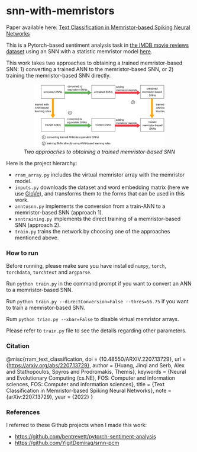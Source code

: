 # snn-with-memristors

Paper available here: [Text Classification in Memristor-based Spiking Neural Networks]()

This is a Pytorch-based sentiment analysis task in [the IMDB movie reviews dataset](https://ai.stanford.edu/~amaas/data/sentiment/) using an SNN with a statistic memristor model [here](https://arxiv.org/abs/1703.01167).

This work takes two approaches to obtaining a trained memristor-based SNN: 1) converting a trained ANN to the memristor-based SNN, or 2) training the memristor-based SNN directly.

<center>
<img src="overview.svg#2" width="70%"/>
<br>
<i>Two approaches to obtaining a trained memristor-based SNN</i><br/>
</center>
<p></p>

Here is the project hierarchy:
- `rram_array.py` includes the virtual memristor array with the memristor model.
- `inputs.py` downloads the dataset and word embedding matrix (here we use [GloVe](https://nlp.stanford.edu/projects/glove/)), and transforms them to the forms that can be used in this work.
- `anntosnn.py` implements the conversion from a train-ANN to a memristor-based SNN (approach 1).
- `snntraining.py` implements the direct training of a memristor-based SNN (approach 2).
- `train.py` trains the network by choosing one of the approaches mentioned above.

### How to run
Before running, please make sure you have installed `numpy`, `torch`, `torchdata`, `torchtext` and `argparse`.

Run `python train.py` in the command prompt if you want to convert an ANN to a memristor-based SNN.

Run `python train.py --directConversion=False --thres=56.75` if you want to train a memristor-based SNN.

Rum `python trian.py --xbar=False` to disable virtual memristor arrays.

Please refer to `train.py` file to see the details regarding other parameters.

### Citation
@misc{rram_text_classification,
  doi = {10.48550/ARXIV.2207.13729},
  url = {https://arxiv.org/abs/2207.13729},
  author = {Huang, Jinqi and Serb, Alex and Stathopoulos, Spyros and Prodromakis, Themis},
  keywords = {Neural and Evolutionary Computing (cs.NE), FOS: Computer and information sciences, FOS: Computer and information sciences},
  title = {Text Classification in Memristor-based Spiking Neural Networks},
  note = {arXiv:2207.13729},
  year = {2022}
}

### References

I referred to these Github projects when I made this work:
* https://github.com/bentrevett/pytorch-sentiment-analysis
* https://github.com/YigitDemirag/srnn-pcm
